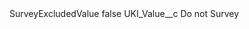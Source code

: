 <?xml version="1.0" encoding="UTF-8"?>
<CustomMetadata xmlns="http://soap.sforce.com/2006/04/metadata" xmlns:xsi="http://www.w3.org/2001/XMLSchema-instance" xmlns:xsd="http://www.w3.org/2001/XMLSchema">
    <label>SurveyExcludedValue</label>
    <protected>false</protected>
    <values>
        <field>UKI_Value__c</field>
        <value xsi:type="xsd:string">Do not Survey</value>
    </values>
</CustomMetadata>
